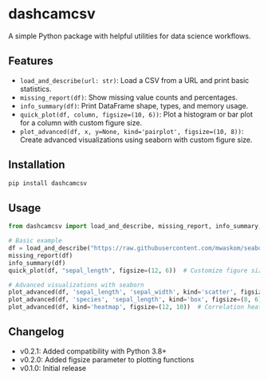 # dashcamcsv

A simple Python package with helpful utilities for data science workflows.

## Features
- `load_and_describe(url: str)`: Load a CSV from a URL and print basic statistics.
- `missing_report(df)`: Show missing value counts and percentages.
- `info_summary(df)`: Print DataFrame shape, types, and memory usage.
- `quick_plot(df, column, figsize=(10, 6))`: Plot a histogram or bar plot for a column with custom figure size.
- `plot_advanced(df, x, y=None, kind='pairplot', figsize=(10, 8))`: Create advanced visualizations using seaborn with custom figure size.

## Installation
```bash
pip install dashcamcsv
```

## Usage
```python
from dashcamcsv import load_and_describe, missing_report, info_summary, quick_plot, plot_advanced

# Basic example
df = load_and_describe("https://raw.githubusercontent.com/mwaskom/seaborn-data/master/iris.csv")
missing_report(df)
info_summary(df)
quick_plot(df, "sepal_length", figsize=(12, 6))  # Customize figure size

# Advanced visualizations with seaborn
plot_advanced(df, 'sepal_length', 'sepal_width', kind='scatter', figsize=(10, 8))  # Scatter plot with regression line
plot_advanced(df, 'species', 'sepal_length', kind='box', figsize=(8, 6))  # Box plot
plot_advanced(df, kind='heatmap', figsize=(12, 10))  # Correlation heatmap
```

## Changelog
- v0.2.1: Added compatibility with Python 3.8+
- v0.2.0: Added figsize parameter to plotting functions
- v0.1.0: Initial release
